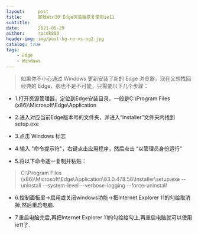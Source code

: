 ```yaml
---
layout:     post
title:      卸载Win10 Edge浏览器恢复使用ie11
subtitle:   
date:       2021-05-29
author:     rocdk890
header-img: img/post-bg-re-vs-ng2.jpg
catalog: true
tags:
    - Edge
    - Windows
---
```


> 如果你不小心通过 Windows 更新安装了新的 Edge 浏览器，现在又想找回经典的 Edge，那也不是不可能，只需要以下几个步骤：

* 1.打开资源管理器，定位到Edge安装目录，一般是C:\Program Files (x86)\Microsoft\Edge\Application

* 2.进入对应当前Edge版本号的文件夹，并进入“Installer”文件夹内找到setup.exe
 
* 3.点击 Windows 标志

* 4.输入 "命令提示符"，右键点击应用程序，然后点击 “以管理员身份运行”

* 5.将以下命令逐一复制并粘贴：
> C:\Program Files (x86)\Microsoft\Edge\Application\83.0.478.58\Installer\setup.exe --uninstall --system-level --verbose-logging --force-uninstall

* 6.控制面板里->启用或关闭windows功能->把Internet Explorer 11的勾给取消掉,然后重启电脑.

* 7.重启电脑完后,再把Internet Explorer 11的勾给给勾上,再重启电脑就可以使用ie11了.